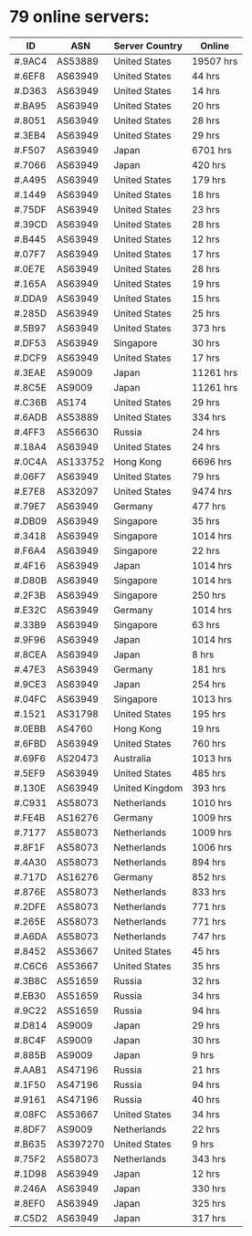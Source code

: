 # 79 online servers:

| ID | ASN | Server Country | Online |
| ------ | ------ | ------ | ------ |
| #.9AC4 | AS53889 | United States | 19507 hrs |
| #.6EF8 | AS63949 | United States | 44 hrs |
| #.D363 | AS63949 | United States | 14 hrs |
| #.BA95 | AS63949 | United States | 20 hrs |
| #.8051 | AS63949 | United States | 28 hrs |
| #.3EB4 | AS63949 | United States | 29 hrs |
| #.F507 | AS63949 | Japan | 6701 hrs |
| #.7066 | AS63949 | Japan | 420 hrs |
| #.A495 | AS63949 | United States | 179 hrs |
| #.1449 | AS63949 | United States | 18 hrs |
| #.75DF | AS63949 | United States | 23 hrs |
| #.39CD | AS63949 | United States | 28 hrs |
| #.B445 | AS63949 | United States | 12 hrs |
| #.07F7 | AS63949 | United States | 17 hrs |
| #.0E7E | AS63949 | United States | 28 hrs |
| #.165A | AS63949 | United States | 19 hrs |
| #.DDA9 | AS63949 | United States | 15 hrs |
| #.285D | AS63949 | United States | 25 hrs |
| #.5B97 | AS63949 | United States | 373 hrs |
| #.DF53 | AS63949 | Singapore | 30 hrs |
| #.DCF9 | AS63949 | United States | 17 hrs |
| #.3EAE | AS9009 | Japan | 11261 hrs |
| #.8C5E | AS9009 | Japan | 11261 hrs |
| #.C36B | AS174 | United States | 29 hrs |
| #.6ADB | AS53889 | United States | 334 hrs |
| #.4FF3 | AS56630 | Russia | 24 hrs |
| #.18A4 | AS63949 | United States | 24 hrs |
| #.0C4A | AS133752 | Hong Kong | 6696 hrs |
| #.06F7 | AS63949 | United States | 79 hrs |
| #.E7E8 | AS32097 | United States | 9474 hrs |
| #.79E7 | AS63949 | Germany | 477 hrs |
| #.DB09 | AS63949 | Singapore | 35 hrs |
| #.3418 | AS63949 | Singapore | 1014 hrs |
| #.F6A4 | AS63949 | Singapore | 22 hrs |
| #.4F16 | AS63949 | Japan | 1014 hrs |
| #.D80B | AS63949 | Singapore | 1014 hrs |
| #.2F3B | AS63949 | Singapore | 250 hrs |
| #.E32C | AS63949 | Germany | 1014 hrs |
| #.33B9 | AS63949 | Singapore | 63 hrs |
| #.9F96 | AS63949 | Japan | 1014 hrs |
| #.8CEA | AS63949 | Japan | 8 hrs |
| #.47E3 | AS63949 | Germany | 181 hrs |
| #.9CE3 | AS63949 | Japan | 254 hrs |
| #.04FC | AS63949 | Singapore | 1013 hrs |
| #.1521 | AS31798 | United States | 195 hrs |
| #.0EBB | AS4760 | Hong Kong | 19 hrs |
| #.6FBD | AS63949 | United States | 760 hrs |
| #.69F6 | AS20473 | Australia | 1013 hrs |
| #.5EF9 | AS63949 | United States | 485 hrs |
| #.130E | AS63949 | United Kingdom | 393 hrs |
| #.C931 | AS58073 | Netherlands | 1010 hrs |
| #.FE4B | AS16276 | Germany | 1009 hrs |
| #.7177 | AS58073 | Netherlands | 1009 hrs |
| #.8F1F | AS58073 | Netherlands | 1006 hrs |
| #.4A30 | AS58073 | Netherlands | 894 hrs |
| #.717D | AS16276 | Germany | 852 hrs |
| #.876E | AS58073 | Netherlands | 833 hrs |
| #.2DFE | AS58073 | Netherlands | 771 hrs |
| #.265E | AS58073 | Netherlands | 771 hrs |
| #.A6DA | AS58073 | Netherlands | 747 hrs |
| #.8452 | AS53667 | United States | 45 hrs |
| #.C6C6 | AS53667 | United States | 35 hrs |
| #.3B8C | AS51659 | Russia | 32 hrs |
| #.EB30 | AS51659 | Russia | 34 hrs |
| #.9C22 | AS51659 | Russia | 94 hrs |
| #.D814 | AS9009 | Japan | 29 hrs |
| #.8C4F | AS9009 | Japan | 30 hrs |
| #.885B | AS9009 | Japan | 9 hrs |
| #.AAB1 | AS47196 | Russia | 21 hrs |
| #.1F50 | AS47196 | Russia | 94 hrs |
| #.9161 | AS47196 | Russia | 40 hrs |
| #.08FC | AS53667 | United States | 34 hrs |
| #.8DF7 | AS9009 | Netherlands | 22 hrs |
| #.B635 | AS397270 | United States | 9 hrs |
| #.75F2 | AS58073 | Netherlands | 343 hrs |
| #.1D98 | AS63949 | Japan | 12 hrs |
| #.246A | AS63949 | Japan | 330 hrs |
| #.8EF0 | AS63949 | Japan | 325 hrs |
| #.C5D2 | AS63949 | Japan | 317 hrs |

